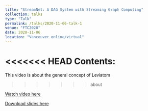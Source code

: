 ```yaml
---
title: "StreamNet: A DAG System with Streaming Graph Computing" 
collection: talks
type: "Talk"
permalink: /talks/2020-11-06-talk-1
venue: "FTC2020"
date: 2020-11-06
location: "Vancouver online/virtual"
---
```


<<<<<<< HEAD
Contents:
=======
This video is about the general concept of Leviatom
>>>>>>> about

[Watch video here](https://www.loom.com/share/143e357650cb4b7fa54ed67cb94a2db1)

[Download slides here](http://stplaydog.github.io/files/streamnet_ftc20.pptx)
